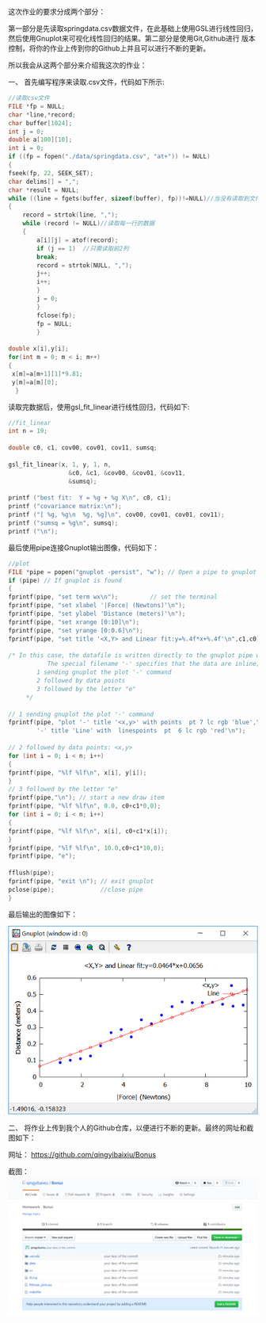 这次作业的要求分成两个部分：

第一部分是先读取springdata.csv数据文件，在此基础上使用GSL进行线性回归，然后使用Gnuplot来可视化线性回归的结果。第二部分是使用Git,Github进行
版本控制，将你的作业上传到你的Github上并且可以进行不断的更新。

所以我会从这两个部分来介绍我这次的作业：

一、
首先编写程序来读取.csv文件，代码如下所示:
```c
//读取csv文件
FILE *fp = NULL;
char *line,*record;
char buffer[1024];
int j = 0;
double a[100][10];
int i = 0;
if ((fp = fopen("./data/springdata.csv", "at+")) != NULL)
{
fseek(fp, 22, SEEK_SET);  
char delims[] = ",";
char *result = NULL;
while ((line = fgets(buffer, sizeof(buffer), fp))!=NULL)//当没有读取到文件末尾时循环继续
{
	record = strtok(line, ",");
	while (record != NULL)//读取每一行的数据
	{
		a[i][j] = atof(record);
		if (j == 1)  //只需读取前2列
		break;
		record = strtok(NULL, ",");
		j++;
		i++;
		}
		j = 0;
		}
		fclose(fp);
		fp = NULL;
		}
  
double x[i],y[i];
for(int m = 0; m < i; m++)
{
 x[m]=a[m+1][1]*9.81;
 y[m]=a[m][0];
  }
```
读取完数据后，使用gsl_fit_linear进行线性回归，代码如下:
```C
//fit_linear
int n = 19;

double c0, c1, cov00, cov01, cov11, sumsq;
 
gsl_fit_linear(x, 1, y, 1, n,
                 &c0, &c1, &cov00, &cov01, &cov11,
                 &sumsq);

printf ("best fit:  Y = %g + %g X\n", c0, c1);
printf ("covariance matrix:\n");
printf ("[ %g, %g\n  %g, %g]\n", cov00, cov01, cov01, cov11);
printf ("sumsq = %g\n", sumsq);
printf ("\n");
```
最后使用pipe连接Gnuplot输出图像，代码如下：
```C
//plot
FILE *pipe = popen("gnuplot -persist", "w"); // Open a pipe to gnuplot
if (pipe) // If gnuplot is found
{ 
fprintf(pipe, "set term wx\n");         // set the terminal
fprintf(pipe, "set xlabel '|Force| (Newtons)'\n");
fprintf(pipe, "set ylabel 'Distance (meters)'\n");
fprintf(pipe, "set xrange [0:10]\n");
fprintf(pipe, "set yrange [0:0.6]\n");
fprintf(pipe, "set title '<X,Y> and Linear fit:y=%.4f*x+%.4f'\n",c1,c0);
      
/* In this case, the datafile is written directly to the gnuplot pipe with no need for a temporary file.
           The special filename '-' specifies that the data are inline; i.e., they follow the command.
        1 sending gnuplot the plot '-' command 
        2 followed by data points 
        3 followed by the letter "e" 
     */
    
// 1 sending gnuplot the plot '-' command
fprintf(pipe, "plot '-' title '<x,y>' with points  pt 7 lc rgb 'blue',\
        '-' title 'Line' with  linespoints  pt  6 lc rgb 'red'\n");
     
// 2 followed by data points: <x,y>
for (int i = 0; i < n; i++)
{
fprintf(pipe, "%lf %lf\n", x[i], y[i]);
}
// 3 followed by the letter "e" 
fprintf(pipe,"\n"); // start a new draw item
fprintf(pipe, "%lf %lf\n", 0.0, c0+c1*0,0);
for (int i = 0; i < n; i++)
{
fprintf(pipe, "%lf %lf\n", x[i], c0+c1*x[i]);
}
fprintf(pipe, "%lf %lf\n", 10.0,c0+c1*10,0);
fprintf(pipe, "e");
      
fflush(pipe);
fprintf(pipe, "exit \n"); // exit gnuplot
pclose(pipe);             //close pipe
}
```

最后输出的图像如下：

![screenshots](./img/Result.png)

二、
将作业上传到我个人的Github仓库，以便进行不断的更新。最终的网址和截图如下：

网址：
https://github.com/qingyibaixiu/Bonus

截图：
![screenshots](./img/Github_repository.png)